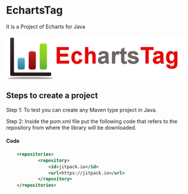 # EchartsTag
It is a Project of Echarts for Java

![](LogoEchartsTag.png)

## Steps to create a project

Step 1: To test you can create any Maven type project in Java.

Step 2: Inside the pom.xml file put the following code that refers to the repository from where the library will be downloaded.
#### Code
```xml
    <repositories>
            <repository>
                <id>jitpack.io</id>
                <url>https://jitpack.io</url>
            </repository>
    </repositories>
```
